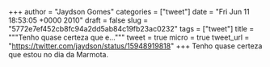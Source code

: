 
+++
author = "Jaydson Gomes"
categories = ["tweet"]
date = "Fri Jun 11 18:53:05 +0000 2010"
draft = false
slug = "5772e7ef452cb8fc94a2dd5ab84c19fb23ac0232"
tags = ["tweet"]
title = """Tenho quase certeza que e..."""
tweet = true
micro = true
tweet_url = "https://twitter.com/jaydson/status/15948919818"
+++
Tenho quase certeza que estou no dia da Marmota.
